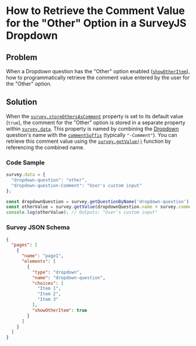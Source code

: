 # How to Retrieve the Comment Value for the "Other" Option in a SurveyJS Dropdown 

## Problem
When a Dropdown question has the "Other" option enabled ([`showOtherItem`](https://surveyjs.io/form-library/documentation/api-reference/dropdown-menu-model#showOtherItem)), how to programmatically retrieve the comment value entered by the user for the "Other" option.

## Solution
When the [`survey.storeOthersAsComment`](https://surveyjs.io/form-library/documentation/api-reference/survey-data-model#storeOthersAsComment) property is set to its default value (`true`), the comment for the "Other" option is stored in a separate  property within [`survey.data`](https://surveyjs.io/form-library/documentation/api-reference/survey-data-model#data). 
This property is named by combining the [Dropdown](https://surveyjs.io/form-library/documentation/api-reference/dropdown-menu-model) question's name with the [`commentSuffix`](https://surveyjs.io/form-library/documentation/api-reference/survey-data-model#commentSuffix) (typically `"-Comment"`). You can retrieve this comment value using the [`survey.getValue()`](https://surveyjs.io/form-library/documentation/api-reference/survey-data-model#getValue) function by referencing the combined name.

### Code Sample
```js
survey.data = {
  "dropdown-question": "other",
  "dropdown-question-Comment": "User's custom input"
};

const dropdownQuestion = survey.getQuestionByName('dropdown-question');
const otherValue = survey.getValue(dropdownQuestion.name + survey.commentSuffix);
console.log(otherValue); // Outputs: "User's custom input"
```

### Survey JSON Schema
```json
{
  "pages": [
    {
      "name": "page1",
      "elements": [
        {
          "type": "dropdown",
          "name": "dropdown-question",
          "choices": [
            "Item 1",
            "Item 2",
            "Item 3"
          ],
          "showOtherItem": true
        }
      ]
    }
  ]
}
```